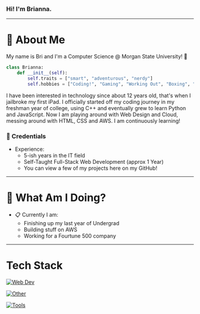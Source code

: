 ### Hi! I'm Brianna.
-----
# :postbox: About Me
My name is Bri and I'm a Computer Science @ Morgan State University! 🐻

```python
class Brianna:
    def __init__(self):
        self.traits = ["smart", "adventurous", "nerdy"]
        self.hobbies = ["Coding!", "Gaming", "Working Out", "Boxing", "Sleeping"]
```

I have been interested in technology since about 12 years old, that's when I jailbroke my first iPad. I officially started off my coding journey in my freshman year of college, using C++ and eventually grew to learn Python and JavaScript. Now I am playing around with Web Design and Cloud, messing around with HTML, CSS and AWS. I am continuously learning!

### :briefcase: Credentials
- Experience:
  - 5-ish years in the IT field
  - Self-Taught Full-Stack Web Development (approx 1 Year)
  - You can view a few of my projects here on my GitHub!
-----

# :round_pushpin: What Am I Doing?
- :clipboard: Currently I am:
  - Finishing up my last year of Undergrad
  - Building stuff on AWS
  - Working for a Fourtune 500 company
-----

# Tech Stack
[![Web Dev](https://skillicons.dev/icons?i=html,css,js&theme=dark)](https://skillicons.dev)

[![Other](https://skillicons.dev/icons?i=python&theme=dark)](https://skillicons.dev)

[![Tools](https://skillicons.dev/icons?i=vscode,postman,docker,github,aws&theme=dark)](https://skillicons.dev)
